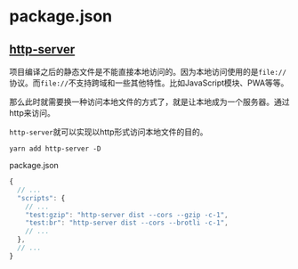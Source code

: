 # package.json

## [http-server](https://www.npmjs.com/package/http-server)

项目编译之后的静态文件是不能直接本地访问的。因为本地访问使用的是`file://`协议。而`file://`不支持跨域和一些其他特性。比如JavaScript模块、PWA等等。

那么此时就需要换一种访问本地文件的方式了，就是让本地成为一个服务器。通过http来访问。

`http-server`就可以实现以http形式访问本地文件的目的。

`yarn add http-server -D`

package.json

```js
{
  // ...
  "scripts": {
    // ...
    "test:gzip": "http-server dist --cors --gzip -c-1",
    "test:br": "http-server dist --cors --brotli -c-1",
    // ...
  },
  // ...
}
```
